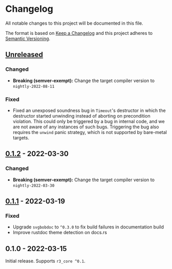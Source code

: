 # Changelog

All notable changes to this project will be documented in this file.

The format is based on [Keep a Changelog](http://keepachangelog.com/en/1.0.0/)
and this project adheres to [Semantic Versioning](http://semver.org/spec/v2.0.0.html).

## [Unreleased]

### Changed

- **Breaking (semver-exempt):** Change the target compiler version to `nightly-2022-08-11`

### Fixed

- Fixed an unexposed soundness bug in `Timeout`'s destructor in which the destructor started unwinding instead of aborting on precondition violation. This could only be triggered by a bug in internal code, and we are not aware of any instances of such bugs. Triggering the bug also requires the `unwind` panic strategy, which is not supported by bare-metal targets.

## [0.1.2] - 2022-03-30

### Changed

- **Breaking (semver-exempt):** Change the target compiler version to `nightly-2022-03-30`

## [0.1.1] - 2022-03-19

### Fixed

- Upgrade `svgbobdoc` to `^0.3.0` to fix build failures in documentation build
- Improve rustdoc theme detection on docs.rs

## 0.1.0 - 2022-03-15

Initial release. Supports `r3_core ^0.1`.

[Unreleased]: https://github.com/r3-os/r3/compare/r3_kernel@0.1.2...HEAD
[0.1.2]: https://github.com/r3-os/r3/compare/r3_kernel@0.1.1...r3@0.1.2
[0.1.1]: https://github.com/r3-os/r3/compare/r3_kernel@0.1.0...r3@0.1.1
